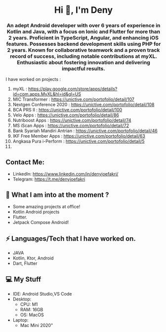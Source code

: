 <h1 align="center">Hi 👋, I'm Deny</h1>
<h3 align="center">An adept Android developer with over 6 years of experience in Kotlin and Java, with a focus on Ionic and Flutter for more than 2 years. Proficient in TypeScript, Angular, and enhancing iOS features. Possesses backend development skills using PHP for 2 years. Known for collaborative teamwork and a proven track record of success, including notable contributions at myXL. Enthusiastic about fostering innovation and delivering impactful results.</h3>

I have worked on projects :
1. myXL : https://play.google.com/store/apps/details?id=com.apps.MyXL&hl=id&gl=US
2. MIC Transformer : https://unictive.com/portofolio/detail/107
3. Nextgen Conference 2020 : https://unictive.com/portofolio/detail/108
4. BCA PRS II : https://unictive.com/portofolio/detail/100
5. Velo Apps : https://unictive.com/portofolio/detail/86
6. Nutriboost Apps : https://unictive.com/portofolio/detail/74
7. MS iScan Apps : https://unictive.com/portofolio/detail/72
8. Bank Syariah Mandiri Antrian : https://unictive.com/portofolio/detail/46
9. IKF Free Member Apps : https://unictive.com/portofolio/detail/63
10. Angkasa Pura i-Perform : https://unictive.com/portofolio/detail/5
11. 


##  Contact Me:

 - LinkedIn: https://www.linkedin.com/in/denyjoefakri/
 - Telegram: https://t.me/denyjoefakri

##  👀 What I am into at the moment ?

- Some amazing projects at office!
- Kotlin Android projects
- Flutter.
- Jetpack Compose Android!


## ⚡ Languages/Tech that I have worked on.

 - JAVA
 - Kotlin, Ktor, Android
 - Dart, Flutter


##  💻 My Stuff

 - IDE: Android Studio,VS Code
 - Desktop:
	 - CPU: M1
	 - RAM: 16GB 
	 - OS: MacOS 
- Laptop:
	- Mac Mini 2020"



